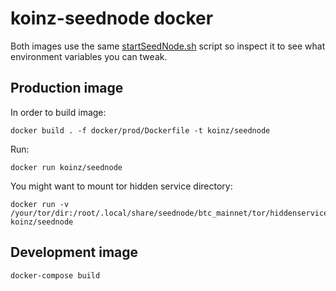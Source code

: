 # koinz-seednode docker

Both images use the same [startSeedNode.sh](startSeedNode.sh) script so inspect it to see what environment variables you can tweak.

## Production image

In order to build image:

    docker build . -f docker/prod/Dockerfile -t koinz/seednode

Run:

    docker run koinz/seednode

You might want to mount tor hidden service directory:

    docker run -v /your/tor/dir:/root/.local/share/seednode/btc_mainnet/tor/hiddenservice/ koinz/seednode

## Development image

    docker-compose build
